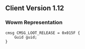 ## Client Version 1.12

### Wowm Representation
```rust,ignore
cmsg CMSG_LOOT_RELEASE = 0x015F {
    Guid guid;    
}

```
